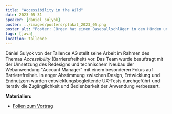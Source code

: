 ```yaml
---
title: "Accessibility in the Wild"
date: 2023-05-31
speaker: [daniel_sulyok]
poster: ../images/posters/plakat_2023_05.png
poster_alt: "Poster: Jürgen hat einen Baseballschläger in den Händen und zerstört damit eine Verkehrsbake."
tags: [java]
location: tallence
---
```


Dániel Sulyok von der Tallence AG stellt seine Arbeit im Rahmen des Themas *Accessibility* (Barrierefreiheit) vor. Das Team wurde beauftragt mit der Umsetzung des Redesigns und technischem Neubau der Webanwendung "Account Manager" mit einem besonderen Fokus auf Barrierefreiheit. In enger Abstimmung zwischen Design, Entwicklung und Endnutzern wurden entwicklungsbegleitende UX-Tests durchgeführt und iterativ die Zugänglichkeit und Bedienbarkeit der Anwendung verbessert.

**Materialien:**

- [Folien zum Vortrag](/downloads/juggr_a11y.pdf)
